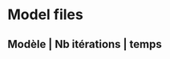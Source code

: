Model files
===========

Modèle          | Nb itérations | temps
----------------------------------------------
